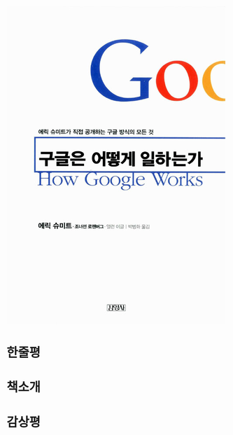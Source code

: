 <!-- markdownlint-disable MD025 MD036 MD041 -->

![How Google Works](cover.jpg)

# 한줄평

# 책소개

# 감상평
